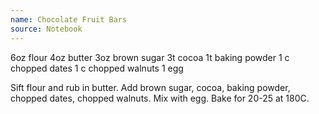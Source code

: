 ```yaml
---
name: Chocolate Fruit Bars
source: Notebook
---
```


6oz flour
4oz butter
3oz brown sugar
3t cocoa
1t baking powder
1 c chopped dates
1 c chopped walnuts
1 egg

Sift flour and rub in butter.  Add  brown sugar, cocoa, baking powder, chopped dates, chopped walnuts.  Mix with egg.  Bake for 20-25 at 180C.

